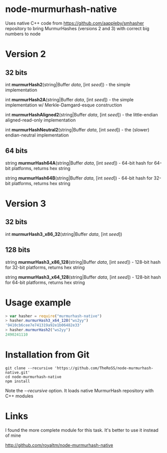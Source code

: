 # node-murmurhash-native

Uses native C++ code from https://github.com/aappleby/smhasher repository to bring MurmurHashes (versions 2 and 3) with correct big numbers to node

Version 2
===
32 bits
---
int **murmurHash2**(string|Buffer _data_, [int _seed_]) - the simple implementation

int **murmurHash2A**(string|Buffer _data_, [int _seed_]) - the simple implementation w/ Merkle-Damgard-esque construction

int **murmurHashAligned2**(string|Buffer _data_, [int _seed_]) - the little-endian aligned-read-only implementation

int **murmurHashNeutral2**(string|Buffer _data_, [int _seed_]) - the (slower) endian-neutral implementation

64 bits
---
string **murmurHash64A**(string|Buffer _data_, [int _seed_]) - 64-bit hash for 64-bit platforms, returns hex string

string **murmurHash64B**(string|Buffer _data_, [int _seed_]) - 64-bit hash for 32-bit platforms, returns hex string

Version 3
===
32 bits
---
int **murmurHash3_x86_32**(string|Buffer _data_, [int _seed_])

128 bits
---
string **murmurHash3_x86_128**(string|Buffer _data_, [int _seed_]) - 128-bit hash for 32-bit platforms, returns hex string

string **murmurHash3_x64_128**(string|Buffer _data_, [int _seed_]) - 128-bit hash for 64-bit platforms, returns hex string

Usage example
===
```js
> var hasher = require("murmurhash-native")
> hasher.murmurHash3_x64_128("ws2yy")
'9410cb6cee7e741319a92e1b06482e33'
> hasher.murmurHash2("ws2yy")
2490241110
```

Installation from Git
===
```
git clone --recursive 'https://github.com/TheRoSS/node-murmurhash-native.git'
cd node-murmurhash-native
npm install
```

Note the *--recursive* option. It loads native MurmurHash repository with C++ modules

Links
===
I found the more complete module for this task. 
It's better to use it instead of mine

http://github.com/royaltm/node-murmurhash-native
